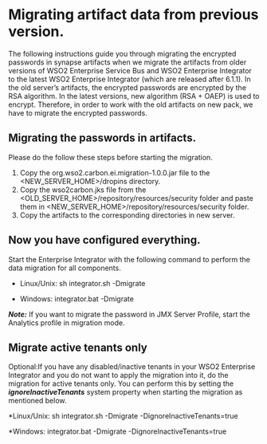 # Migrating artifact data from previous version.

The following instructions guide you through migrating the encrypted passwords in synapse artifacts
when we migrate the artifacts from older versions of WSO2 Enterprise Service Bus and
WSO2 Enterprise Integrator to the latest WSO2 Enterprise Integrator (which are released after 6.1.1).
In the old server’s artifacts, the encrypted passwords are encrypted by the RSA algorithm.
In the latest versions, new algorithm (RSA + OAEP) is used to encrypt.
Therefore, in order to work with the old artifacts on new pack, we have to migrate the encrypted passwords.

## Migrating the passwords in artifacts.

Please do the follow these steps before starting the migration.
1. Copy the org.wso2.carbon.ei.migration-1.0.0.jar file to the  <NEW_SERVER_HOME>/dropins directory.
2. Copy the wso2carbon.jks file from the <OLD_SERVER_HOME>/repository/resources/security folder and
paste them in <NEW_SERVER_HOME>/repository/resources/security folder.
3. Copy the artifacts to the corresponding directories in new server.

## Now you have configured everything.
Start the Enterprise Integrator with the following command to perform the data migration for all components.

* Linux/Unix:
sh integrator.sh -Dmigrate

* Windows:
integrator.bat -Dmigrate

***Note:*** If you want to migrate the password in JMX Server Profile, start the Analytics profile in migration mode.

## Migrate active tenants only
Optional:If you have any disabled/inactive tenants in your WSO2 Enterprise Integrator and
you do not want to apply the migration into it, do the migration for active tenants only.
You can perform this by setting the ***ignoreInactiveTenants*** system property when starting the migration as mentioned below.

*Linux/Unix:
sh integrator.sh -Dmigrate -DignoreInactiveTenants=true

*Windows:
integrator.bat -Dmigrate -DignoreInactiveTenants=true
